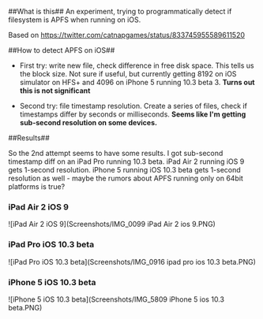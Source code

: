 ##What is this##
An experiment, trying to programmatically detect if filesystem is APFS when running on iOS.

Based on https://twitter.com/catnapgames/status/833745955589611520

##How to detect APFS on iOS##

- First try: write new file, check difference in free disk space. This tells us the block size. Not sure if useful, but currently getting 8192 on iOS simulator on HFS+ and 4096 on iPhone 5 running 10.3 beta 3. **Turns out this is not significant**

- Second try: file timestamp resolution. Create a series of files, check if timestamps differ by seconds or milliseconds. **Seems like I'm getting sub-second resolution on some devices.**

##Results##

So the 2nd attempt seems to have some results. I got sub-second timestamp diff on an iPad Pro running 10.3 beta. iPad Air 2 running iOS 9 gets 1-second resolution. iPhone 5 running iOS 10.3 beta gets 1-second resolution as well - maybe the rumors about APFS running only on 64bit platforms is true?

### iPad Air 2 iOS 9 ###

![iPad Air 2 iOS 9](Screenshots/IMG_0099 iPad Air 2 ios 9.PNG)

### iPad Pro iOS 10.3 beta ###

![iPad Pro iOS 10.3 beta](Screenshots/IMG_0916 ipad pro ios 10.3 beta.PNG)

### iPhone 5 iOS 10.3 beta ###

![iPhone 5 iOS 10.3 beta](Screenshots/IMG_5809 iPhone 5 ios 10.3 beta.PNG)
